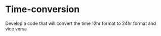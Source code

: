 # Time-conversion

Develop a code that will convert the time 12hr format to 24hr format and vice versa
